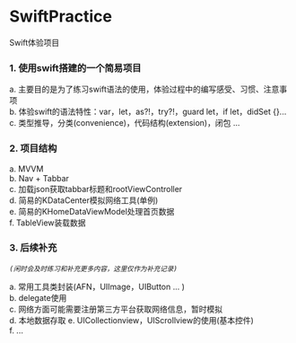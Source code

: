 # SwiftPractice
Swift体验项目

### 1. 使用swift搭建的一个简易项目

a. 主要目的是为了练习swift语法的使用，体验过程中的编写感受、习惯、注意事项  
b. 体验swift的语法特性：var，let，as?!，try?!，guard let，if let，didSet {}...   
c. 类型推导，分类(convenience)，代码结构(extension)，闭包 ...   

### 2. 项目结构

a. MVVM  
b. Nav + Tabbar  
c. 加载json获取tabbar标题和rootViewController  
d. 简易的KDataCenter模拟网络工具(单例)   
e. 简易的KHomeDataViewModel处理首页数据    
f. TableView装载数据  

### 3. 后续补充

_`(闲时会及时练习和补充更多内容，这里仅作为补充记录)`_

a. 常用工具类封装(AFN，UIImage，UIButton ... )    
b. delegate使用  
c. 网络方面可能需要注册第三方平台获取网络信息，暂时模拟  
d. 本地数据存取
e. UICollectionview，UIScrollview的使用(基本控件)  
f. ...

